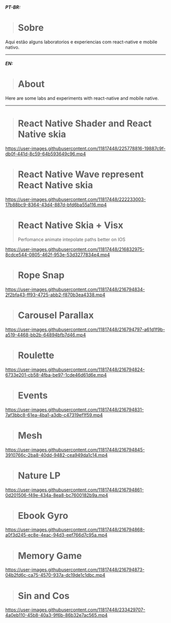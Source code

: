 


##### PT-BR:

> # Sobre

Aqui estão alguns laboratorios e experiencias com react-native e mobile nativo.

---

##### EN:
> # About

Here are some labs and experiments with react-native and mobile native.



---

> # React Native Shader and React Native skia


https://user-images.githubusercontent.com/11817448/225778816-19887c9f-db0f-441d-8c59-64b593649c96.mp4


##



> # React Native Wave represent React Native skia

https://user-images.githubusercontent.com/11817448/222233003-17b88bc9-8364-43d4-887d-bfd6ba55a116.mp4

##

> # React Native Skia + Visx
> Perfomance animate intepolate paths better on IOS

https://user-images.githubusercontent.com/11817448/216832975-8cdce544-0805-462f-953e-53d3277834e4.mp4

##

> # Rope Snap

https://user-images.githubusercontent.com/11817448/216794834-2f2bfa43-ff93-4725-abb2-f870b3ea4338.mp4

##

> # Carousel Parallax

https://user-images.githubusercontent.com/11817448/216794797-a61d1f9b-a519-4468-bb2b-64894bfb7d46.mp4

##


> # Roulette

https://user-images.githubusercontent.com/11817448/216794824-6733e201-cb58-4fba-be97-1cde46d61d6e.mp4

##

> # Events

https://user-images.githubusercontent.com/11817448/216794831-7af3bbc8-61ea-4ba1-a3db-c47319ef1f59.mp4

##
> # Mesh

https://user-images.githubusercontent.com/11817448/216794845-3910766c-2ba8-40dd-9482-cea949da1c14.mp4

##

> # Nature LP

https://user-images.githubusercontent.com/11817448/216794861-0d201506-f49e-434a-8ea8-bc7600182b9a.mp4

##

> # Ebook Gyro

https://user-images.githubusercontent.com/11817448/216794868-a0f3d245-ec8e-4eac-94d3-eef766d7c95a.mp4

##

> # Memory Game

https://user-images.githubusercontent.com/11817448/216794873-04b2fd6c-ca75-4570-937a-dc19de1c1dbc.mp4

##

> # Sin and Cos

https://user-images.githubusercontent.com/11817448/233429707-4a0eb110-45b8-40a3-9f6b-86b32e7ac565.mp4













